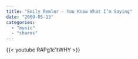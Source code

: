 ```yaml
---
title: "Emily Remler - You Know What I’m Saying"
date: "2009-05-13"
categories:
  - "music"
  - "shares"
---
```


{{< youtube RAPg1c1tWHY >}}
